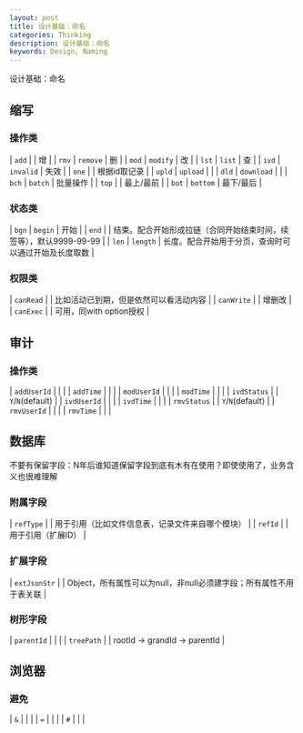 ```yaml
---
layout: post
title: 设计基础：命名
categories: Thinking
description: 设计基础：命名
keywords: Design, Naming
---
```



设计基础：命名

## 缩写

### 操作类

| `add` | | 增 |
| `rmv` | `remove` | 删 |
| `mod` | `modify` | 改 |
| `lst` | `list` | 查 |
| `ivd` | `invalid` | 失效 |
| `one` | | 根据id取记录 |
| `upld` | `upload` | |
| `dld` | `download` | |
| `bch` | `batch` | 批量操作 |
| `top` | | 最上/最前 |
| `bot` | `bottom` | 最下/最后 |

### 状态类

| `bgn` | `begin` | 开始 |
| `end` | | 结束。配合开始形成拉链（合同开始结束时间，续签等），默认9999-99-99 |
| `len` | `length` | 长度。配合开始用于分页，查询时可以通过开始及长度取数 |

### 权限类

| `canRead` | | 比如活动已到期，但是依然可以看活动内容 |
| `canWrite` | | 增删改 |
| `canExec` | | 可用，同with option授权 |


## 审计

### 操作类

| `addUserId` | | |
| `addTime` | | |
| `modUserId` | | |
| `modTime` | | |
| `ivdStatus` | | `Y`/`N`(default) |
| `ivdUserId` | | |
| `ivdTime` | | |
| `rmvStatus` | | `Y`/`N`(default) |
| `rmvUserId` | | |
| `rmvTime` | | |


## 数据库
不要有保留字段：N年后谁知道保留字段到底有木有在使用？即使使用了，业务含义也很难理解

### 附属字段

| `refType` | | 用于引用（比如文件信息表，记录文件来自哪个模块） |
| `refId` | | 用于引用（扩展ID） |

### 扩展字段

| `extJsonStr` | | Object，所有属性可以为null，非null必须建字段；所有属性不用于表关联 |

### 树形字段

| `parentId` | | |
| `treePath` | | rootId -> grandId -> parentId |


## 浏览器

### 避免

| `&` | | |
| `=` | | |
| `#` | | |
